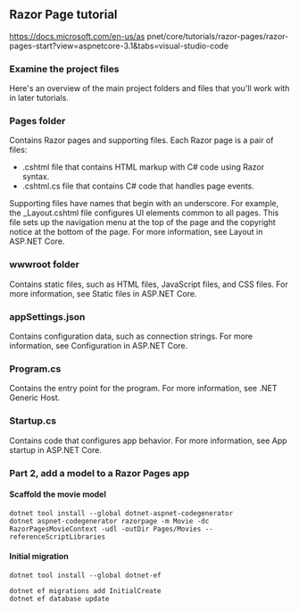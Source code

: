 ## Razor Page tutorial

https://docs.microsoft.com/en-us/as pnet/core/tutorials/razor-pages/razor-pages-start?view=aspnetcore-3.1&tabs=visual-studio-code

### Examine the project files
Here's an overview of the main project folders and files that you'll work with in later tutorials.

### Pages folder
Contains Razor pages and supporting files. Each Razor page is a pair of files:

- .cshtml file that contains HTML markup with C# code using Razor syntax.
- .cshtml.cs file that contains C# code that handles page events.

Supporting files have names that begin with an underscore. For example, the _Layout.cshtml file configures UI elements 
common to all pages. This file sets up the navigation menu at the top of the page and the copyright notice at the
 bottom of the page. For more information, see Layout in ASP.NET Core.

### wwwroot folder
Contains static files, such as HTML files, JavaScript files, and CSS files. For more information, see Static files in ASP.NET Core.

### appSettings.json
Contains configuration data, such as connection strings. For more information, see Configuration in ASP.NET Core.

### Program.cs
Contains the entry point for the program. For more information, see .NET Generic Host.

### Startup.cs
Contains code that configures app behavior. For more information, see App startup in ASP.NET Core.

### Part 2, add a model to a Razor Pages app

#### Scaffold the movie model

```shell
dotnet tool install --global dotnet-aspnet-codegenerator
dotnet aspnet-codegenerator razorpage -m Movie -dc RazorPagesMovieContext -udl -outDir Pages/Movies --referenceScriptLibraries
```

#### Initial migration

```shell
dotnet tool install --global dotnet-ef

dotnet ef migrations add InitialCreate
dotnet ef database update
```